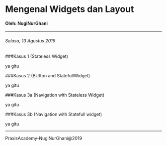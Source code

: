 # Mengenal Widgets dan Layout
 #### Oleh: NugiNurGhani
___
 ###### Selasa, 13 Agustus 2019

 ###Kasus 1 (Stateless Widget)

 ya gitu

 ###Kasus 2 (BUtton and StatefullWidget)
 
 ya gitu

 ###Kasus 3a (Navigation with Stateless Widget)
 
 ya gitu
 
 ###Kasus 3b (Navigation with Statefull widget)
 
 ya gitu

 ---
 PraxisAcademy-NugiNurGhani@2019